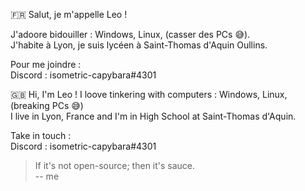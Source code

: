 🇫🇷 Salut, je m'appelle Leo !

J'adoore bidouiller : Windows, Linux, (casser des PCs 😅).   
J'habite à Lyon, je suis lycéen à Saint-Thomas d'Aquin Oullins.


Pour me joindre :  
Discord : isometric-capybara#4301


🇬🇧 Hi, I'm Leo !
I loove tinkering with computers : Windows, Linux, (breaking PCs 😅)   
I live in Lyon, France and I'm in High School at Saint-Thomas d'Aquin.

Take in touch :  
Discord : isometric-capybara#4301
  
>
> If it's not open-source; then it's sauce.  
>-- me
